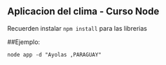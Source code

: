 ## Aplicacion del clima - Curso Node

Recuerden instalar ````npm install```` para las librerias

##Ejemplo: 

````
node app -d "Ayolas ,PARAGUAY"

````